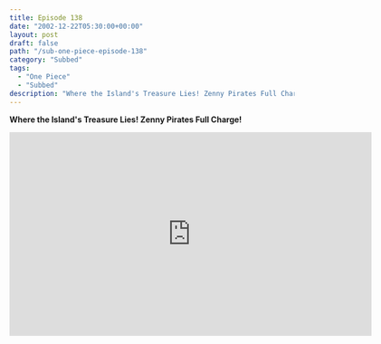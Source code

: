 ```yaml
---
title: Episode 138
date: "2002-12-22T05:30:00+00:00"
layout: post
draft: false
path: "/sub-one-piece-episode-138"
category: "Subbed"
tags:
  - "One Piece"
  - "Subbed"
description: "Where the Island's Treasure Lies! Zenny Pirates Full Charge!"
---
```


**Where the Island's Treasure Lies! Zenny Pirates Full Charge!**

<iframe width="640" height="360" src="https://www.rapidvideo.com/e/FXQE23VQYA" frameborder="0" marginwidth=0 marginheight=0 scrolling=no allowfullscreen></iframe>

